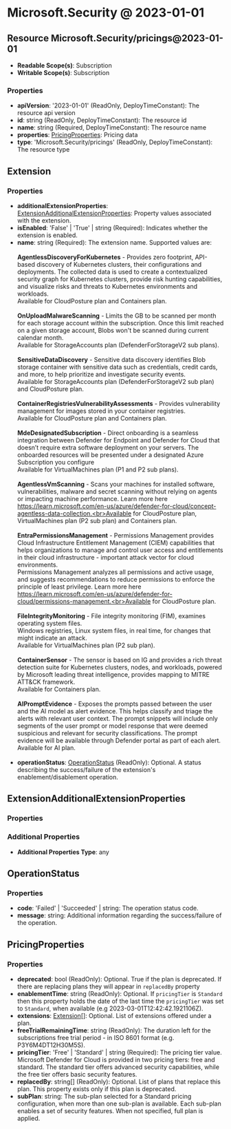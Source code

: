 # Microsoft.Security @ 2023-01-01

## Resource Microsoft.Security/pricings@2023-01-01
* **Readable Scope(s)**: Subscription
* **Writable Scope(s)**: Subscription
### Properties
* **apiVersion**: '2023-01-01' (ReadOnly, DeployTimeConstant): The resource api version
* **id**: string (ReadOnly, DeployTimeConstant): The resource id
* **name**: string (Required, DeployTimeConstant): The resource name
* **properties**: [PricingProperties](#pricingproperties): Pricing data
* **type**: 'Microsoft.Security/pricings' (ReadOnly, DeployTimeConstant): The resource type

## Extension
### Properties
* **additionalExtensionProperties**: [ExtensionAdditionalExtensionProperties](#extensionadditionalextensionproperties): Property values associated with the extension.
* **isEnabled**: 'False' | 'True' | string (Required): Indicates whether the extension is enabled.
* **name**: string (Required): The extension name. Supported values are: <br><br>**AgentlessDiscoveryForKubernetes** - Provides zero footprint, API-based discovery of Kubernetes clusters, their configurations and deployments. The collected data is used to create a contextualized security graph for Kubernetes clusters, provide risk hunting capabilities, and visualize risks and threats to  Kubernetes environments and workloads.<br>Available for CloudPosture plan and Containers plan.<br><br>**OnUploadMalwareScanning** - Limits the GB to be scanned per month for each storage account within the subscription. Once this limit reached on a given storage account, Blobs won't be scanned during current calendar month.<br>Available for StorageAccounts plan (DefenderForStorageV2 sub plans).<br><br>**SensitiveDataDiscovery** - Sensitive data discovery identifies Blob storage container with sensitive data such as credentials, credit cards, and more, to help prioritize and investigate security events.<br>Available for StorageAccounts plan (DefenderForStorageV2 sub plan) and CloudPosture plan.<br><br>**ContainerRegistriesVulnerabilityAssessments** - Provides vulnerability management for images stored in your container registries.<br>Available for CloudPosture plan and Containers plan.<br><br>**MdeDesignatedSubscription** - Direct onboarding is a seamless integration between Defender for Endpoint and Defender for Cloud that doesn’t require extra software deployment on your servers. The onboarded resources will be presented under a designated Azure Subscription you configure<br>Available for VirtualMachines plan (P1 and P2 sub plans).<br><br>**AgentlessVmScanning** - Scans your machines for installed software, vulnerabilities, malware and secret scanning without relying on agents or impacting machine performance. Learn more here https://learn.microsoft.com/en-us/azure/defender-for-cloud/concept-agentless-data-collection.<br>Available for CloudPosture plan, VirtualMachines plan (P2 sub plan) and Containers plan.<br><br>**EntraPermissionsManagement** - Permissions Management provides Cloud Infrastructure Entitlement Management (CIEM) capabilities that helps organizations to manage and control user access and entitlements in their cloud infrastructure - important attack vector for cloud environments.<br>Permissions Management analyzes all permissions and active usage, and suggests recommendations to reduce permissions to enforce the principle of least privilege. Learn more here https://learn.microsoft.com/en-us/azure/defender-for-cloud/permissions-management.<br>Available for CloudPosture plan. <br><br>**FileIntegrityMonitoring** - File integrity monitoring (FIM), examines operating system files.<br>Windows registries, Linux system files, in real time, for changes that might indicate an attack.<br>Available for VirtualMachines plan (P2 sub plan). <br><br>**ContainerSensor** - The sensor is based on IG and provides a rich threat detection suite for Kubernetes clusters, nodes, and workloads, powered by Microsoft leading threat intelligence, provides mapping to MITRE ATT&CK framework.<br>Available for Containers plan. <br><br>**AIPromptEvidence** - Exposes the prompts passed between the user and the AI model as alert evidence. This helps classify and triage the alerts with relevant user context. The prompt snippets will include only segments of the user prompt or model response that were deemed suspicious and relevant for security classifications. The prompt evidence will be available through Defender portal as part of each alert.<br>Available for AI plan. <br><br>
* **operationStatus**: [OperationStatus](#operationstatus) (ReadOnly): Optional. A status describing the success/failure of the extension's enablement/disablement operation.

## ExtensionAdditionalExtensionProperties
### Properties
### Additional Properties
* **Additional Properties Type**: any

## OperationStatus
### Properties
* **code**: 'Failed' | 'Succeeded' | string: The operation status code.
* **message**: string: Additional information regarding the success/failure of the operation.

## PricingProperties
### Properties
* **deprecated**: bool (ReadOnly): Optional. True if the plan is deprecated. If there are replacing plans they will appear in `replacedBy` property
* **enablementTime**: string (ReadOnly): Optional. If `pricingTier` is `Standard` then this property holds the date of the last time the `pricingTier` was set to `Standard`, when available (e.g 2023-03-01T12:42:42.1921106Z).
* **extensions**: [Extension](#extension)[]: Optional. List of extensions offered under a plan.
* **freeTrialRemainingTime**: string (ReadOnly): The duration left for the subscriptions free trial period - in ISO 8601 format (e.g. P3Y6M4DT12H30M5S).
* **pricingTier**: 'Free' | 'Standard' | string (Required): The pricing tier value. Microsoft Defender for Cloud is provided in two pricing tiers: free and standard. The standard tier offers advanced security capabilities, while the free tier offers basic security features.
* **replacedBy**: string[] (ReadOnly): Optional. List of plans that replace this plan. This property exists only if this plan is deprecated.
* **subPlan**: string: The sub-plan selected for a Standard pricing configuration, when more than one sub-plan is available. Each sub-plan enables a set of security features. When not specified, full plan is applied.

